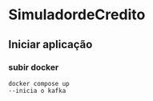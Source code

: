 # SimuladordeCredito

## Iniciar aplicação
### subir docker
    docker compose up
    --inicia o kafka
